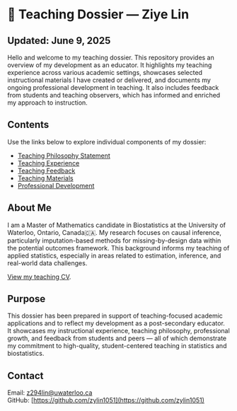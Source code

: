 # 📖 Teaching Dossier — Ziye Lin
## Updated: June 9, 2025

Hello and welcome to my teaching dossier. This repository provides an overview of my development as an educator. It highlights my teaching experience across various academic settings, showcases selected instructional materials I have created or delivered, and documents my ongoing professional development in teaching. It also includes feedback from students and teaching observers, which has informed and enriched my approach to instruction.

## Contents

Use the links below to explore individual components of my dossier:

- [Teaching Philosophy Statement](philosophy.md)
- [Teaching Experience](experience.md)
- [Teaching Feedback](./feedback/)
- [Teaching Materials](./materials/)
- [Professional Development](professional-development.md)

## About Me

I am a Master of Mathematics candidate in Biostatistics at the University of Waterloo, Ontario, Canada🇨🇦.
My research focuses on causal inference, particularly imputation-based methods for missing-by-design data within the potential outcomes framework. This background informs my teaching of applied statistics, especially in areas related to estimation, inference, and real-world data challenges.

[View my teaching CV](cv-20250609.pdf).

## Purpose

This dossier has been prepared in support of teaching-focused academic applications and to reflect my development as a post-secondary educator. It showcases my instructional experience, teaching philosophy, professional growth, and feedback from students and peers — all of which demonstrate my commitment to high-quality, student-centered teaching in statistics and biostatistics.


## Contact
Email: z294lin@uwaterloo.ca  
GitHub: [https://github.com/zylin1051](https://github.com/zylin1051)



<!-- ## 🌐 Website Version -->

<!-- A version of my teaching dossier is available at:  -->
<!-- ➡️ [https://zylin1051.github.io/Teaching-Dossier/](https://zylin1051.github.io/Teaching-Dossier/) -->
